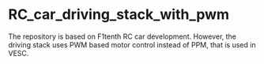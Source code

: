 # RC_car_driving_stack_with_pwm
The repository is based on F1tenth RC car development. However, the driving stack uses PWM based motor control instead of PPM, that is used in VESC.
